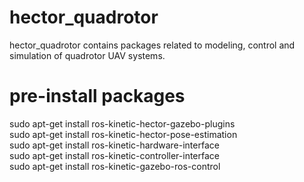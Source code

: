 # hector_quadrotor
hector_quadrotor contains packages related to modeling, control and simulation of quadrotor UAV systems.
# pre-install packages 
sudo apt-get install ros-kinetic-hector-gazebo-plugins<br>
sudo apt-get install ros-kinetic-hector-pose-estimation<br>
sudo apt-get install ros-kinetic-hardware-interface<br>
sudo apt-get install ros-kinetic-controller-interface<br>
sudo apt-get install ros-kinetic-gazebo-ros-control<br>
